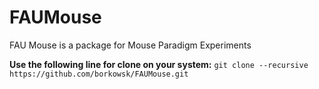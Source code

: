 # FAUMouse
FAU Mouse is a package for Mouse Paradigm Experiments

**Use the following line for clone on your system:**
`
git clone --recursive https://github.com/borkowsk/FAUMouse.git
`
